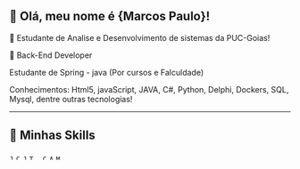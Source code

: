 ## 💜 Olá, meu nome é <strong>{Marcos Paulo}!</strong>


🔭 Estudante de Analise e Desenvolvimento de sistemas da PUC-Goias!

💬 Back-End Developer

Estudante de Spring - java (Por cursos e Falculdade)


Conhecimentos: Html5, javaScript, JAVA, C#, Python, Delphi, Dockers, SQL, Mysql, dentre outras tecnologias!

----

## 🚀 Minhas Skills

<code><img height="8" src="https://img.shields.io/badge/Java-ED8B00?style=flat&logo=java&logoColor=white" alt="Java"/></code>
<code><img height="8" src="https://img.shields.io/badge/C%23-239120?style=flat&logo=c-sharp&logoColor=white"  alt="C#"/></code>
<code><img height="8" src="https://img.shields.io/badge/JavaScript-323330?style=flat&logo=javascript&logoColor=F7DF1E" alt="Javascript"/></code>
<code><img height="8" src="https://img.shields.io/badge/TypeScript-007ACC?style=flat&logo=typescript&logoColor=white" alt="Typescript"/></code>
<code><img height="8" src="https://img.shields.io/badge/HTML-239120?style=flat&logo=html5&logoColor=white"/></code>
<code><img height="8" src="https://img.shields.io/badge/CSS-239120?&style=flat&logo=css3&logoColor=white" alt="CSS"/></code>
<code><img height="8" src="https://img.shields.io/badge/Angular-DD0031?style=flat&logo=angular&logoColor=white" alt="Angular"/></code>
<code><img height="8" src="https://img.shields.io/badge/MySQL-00000F?style=flat&logo=mysql&logoColor=white" alt="MySQL"/></code>




